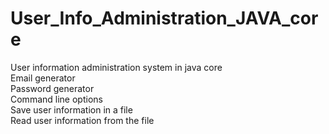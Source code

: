 # User_Info_Administration_JAVA_core
User information administration system in java core  
Email generator  
Password generator  
Command line options  
Save user information in a file  
Read user information from the file  
